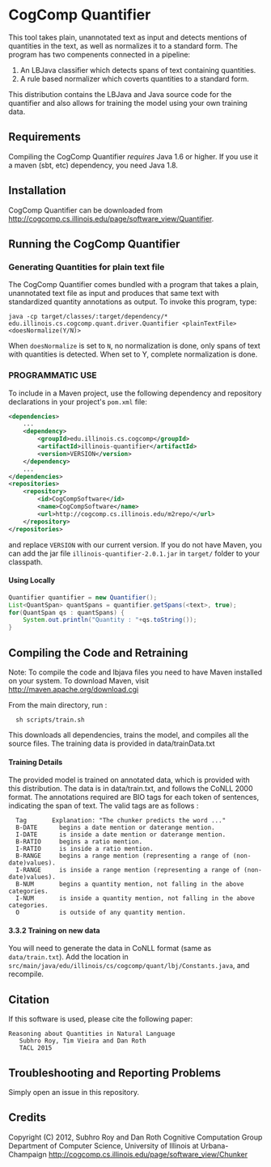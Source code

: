 # CogComp Quantifier

This tool takes plain, unannotated text as input and detects mentions
of quantities in the text, as well as normalizes it to a standard
form. The program has two compenents connected in a pipeline:

  1. An LBJava classifier which detects spans of text containing quantities.
  2. A rule based normalizer which coverts quantities to a standard form.

This distribution contains the LBJava and Java source code for the
quantifier and also allows for training the model using your own
training data.

## Requirements
Compiling the CogComp Quantifier *requires* Java 1.6 or higher. If you use it a maven (sbt, etc) dependency, you need Java 1.8. 

## Installation
CogComp Quantifier can be downloaded from http://cogcomp.cs.illinois.edu/page/software_view/Quantifier.


## Running the CogComp Quantifier

### Generating Quantities for plain text file

The CogComp Quantifier comes bundled with a program that takes a
plain, unannotated text file as input and produces that same text with
standardized quantity annotations as output. To invoke this program,
type:

```
java -cp target/classes/:target/dependency/*
edu.illinois.cs.cogcomp.quant.driver.Quantifier <plainTextFile>
<doesNormalize(Y/N)>
```

When `doesNormalize` is set to `N`, no normalization is done, only spans
of text with quantities is detected. When set to Y, complete
normalization is done.


### PROGRAMMATIC USE

To include in a Maven project, use the following dependency and repository
declarations in your project's `pom.xml` file:

```xml 
<dependencies>
    ...
    <dependency>
        <groupId>edu.illinois.cs.cogcomp</groupId>
        <artifactId>illinois-quantifier</artifactId>
        <version>VERSION</version>
    </dependency>
    ...
</dependencies>
<repositories>
    <repository>
        <id>CogCompSoftware</id>
        <name>CogCompSoftware</name>
        <url>http://cogcomp.cs.illinois.edu/m2repo/</url>
    </repository>
</repositories>
```

and replace `VERSION` with our current version.  If you do not have Maven, you can add the jar file
`illinois-quantifier-2.0.1.jar` in `target/` folder to your classpath.


#### Using Locally
 
```java     
Quantifier quantifier = new Quantifier();
List<QuantSpan> quantSpans = quantifier.getSpans(<text>, true);
for(QuantSpan qs : quantSpans) {
    System.out.println("Quantity : "+qs.toString());		  
}
```


## Compiling the Code and Retraining

Note: To compile the code and lbjava files you need to have Maven
installed on your system. To download Maven, visit
http://maven.apache.org/download.cgi

From the main directory, run : 

```
  sh scripts/train.sh
```

This downloads all dependencies, trains the model, and compiles all
the source files. The training data is provided in data/trainData.txt


#### Training Details

The provided model is trained on annotated data, which is provided
with this distribution. The data is in data/train.txt, and follows the
CoNLL 2000 format. The annotations required are BIO tags for each token
of sentences, indicating the span of text. The valid tags are as follows :

```
  Tag       Explanation: "The chunker predicts the word ..."
  B-DATE      begins a date mention or daterange mention.
  I-DATE      is inside a date mention or daterange mention.
  B-RATIO     begins a ratio mention.
  I-RATIO     is inside a ratio mention.
  B-RANGE     begins a range mention (representing a range of (non-date)values).
  I-RANGE     is inside a range mention (representing a range of (non-date)values).
  B-NUM       begins a quantity mention, not falling in the above categories.
  I-NUM       is inside a quantity mention, not falling in the above categories.
  O           is outside of any quantity mention.
```

#### 3.3.2 Training on new data

You will need to generate the data in CoNLL format (same as `data/train.txt`). 
Add the location in `src/main/java/edu/illinois/cs/cogcomp/quant/lbj/Constants.java`, and recompile.


## Citation

If this software is used, please cite the following paper:

```
Reasoning about Quantities in Natural Language
   Subhro Roy, Tim Vieira and Dan Roth
   TACL 2015
```

## Troubleshooting and Reporting Problems

Simply open an issue in this repository. 


## Credits 
Copyright (C) 2012, Subhro Roy and Dan Roth
Cognitive Computation Group
Department of Computer Science, University of Illinois at Urbana-Champaign
http://cogcomp.cs.illinois.edu/page/software_view/Chunker